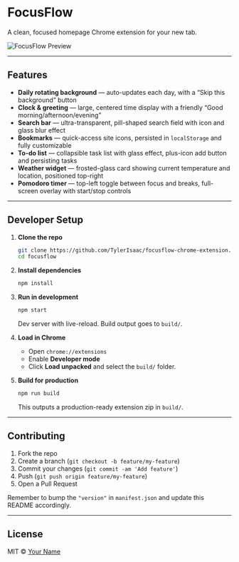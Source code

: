 # FocusFlow

A clean, focused homepage Chrome extension for your new tab.

![FocusFlow Preview](https://focusflow-chrome-extension.vercel.app/)

---

## Features

- **Daily rotating background** — auto-updates each day, with a “Skip this background” button  
- **Clock & greeting** — large, centered time display with a friendly “Good morning/afternoon/evening”  
- **Search bar** — ultra-transparent, pill-shaped search field with icon and glass blur effect  
- **Bookmarks** — quick-access site icons, persisted in `localStorage` and fully customizable  
- **To-do list** — collapsible task list with glass effect, plus-icon add button and persisting tasks  
- **Weather widget** — frosted-glass card showing current temperature and location, positioned top-right  
- **Pomodoro timer** — top-left toggle between focus and breaks, full-screen overlay with start/stop controls  

---

## Developer Setup

1. **Clone the repo**  
   ```bash
   git clone https://github.com/TylerIsaac/focusflow-chrome-extension.git
   cd focusflow
   ```

2. **Install dependencies**  
   ```bash
   npm install
   ```

3. **Run in development**  
   ```bash
   npm start
   ```
   Dev server with live-reload. Build output goes to `build/`.

4. **Load in Chrome**  
   - Open `chrome://extensions`  
   - Enable **Developer mode**  
   - Click **Load unpacked** and select the `build/` folder.

5. **Build for production**  
   ```bash
   npm run build
   ```
   This outputs a production-ready extension zip in `build/`.

---

## Contributing

1. Fork the repo  
2. Create a branch (`git checkout -b feature/my-feature`)  
3. Commit your changes (`git commit -am 'Add feature'`)  
4. Push (`git push origin feature/my-feature`)  
5. Open a Pull Request

Remember to bump the `"version"` in `manifest.json` and update this README accordingly.

---

## License

MIT © [Your Name](https://github.com/TylerIsaac)
